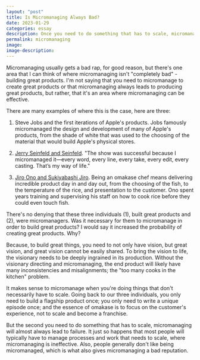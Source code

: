 ```yaml
---
layout: "post"
title: Is Micromanaging Always Bad?
date: 2023-01-29
categories: essay
description: Once you need to do something that has to scale, micromanaging doesn't make sense.
permalink: micromanaging
image:
image-description:
---
```

Micromanaging usually gets a bad rap, for good reason, but there's one area that I can think of where micromanaging isn't "completely bad" - building great products. I'm not saying that you need to micromanage to create great products or that micromanaging always leads to producing great products, but rather, that it's an area where micromanaging can be effective.

There are many examples of where this is the case, here are three:

1. Steve Jobs and the first iterations of Apple's products. Jobs famously micromanaged the design and development of many of Apple's products, from the shade of white that was used to the choosing of the material that would build Apple's physical stores.

2. [Jerry Seinfeld and Seinfeld](https://hbr.org/2017/01/lifes-work-jerry-seinfeld). "The show was successful because I micromanaged it—every word, every line, every take, every edit, every casting. That’s my way of life."

3. [Jiro Ono and Sukiyabashi Jiro](https://en.wikipedia.org/wiki/Jiro_Dreams_of_Sushi?useskin=vector). Being an omakase chef means delivering incredible product day in and day out, from the choosing of the fish, to the temperature of the rice, and presentation to the customer. Ono spent years training and supervising his staff on how to cook rice before they could even touch fish.

There's no denying that these three individuals (1), built great products and (2), were micromanagers. Was it necessary for them to micromanage in order to build great products? I would say it increased the probability of creating great products. Why? 

Because, to build great things, you need to not only have vision, but great vision, and great vision cannot be easily shared. To bring the vision to life, the visionary needs to be deeply ingrained in its production. Without the visionary directing and micromanaging, the end product will likely have many inconsistencies and misalignments; the "too many cooks in the kitchen" problem.

It makes sense to micromanage when you're doing things that don't necessarily have to scale. Going back to our three individuals, you only need to build a flagship product once; you only need to write a unique episode once; and the essence of omakase is to focus on the customer's experience, not to scale and become a franchise.

But the second you need to do something that has to scale, micromanaging will almost always lead to failure. It just so happens that most people will typically have to manage processes and work that needs to scale, where micromanaging is ineffective. Also, people generally don't like being micromanaged, which is what also gives micromanaging a bad reputation.